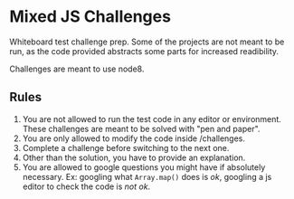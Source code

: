 # Mixed JS Challenges

Whiteboard test challenge prep.
Some of the projects are not meant to be run, as the code provided abstracts some parts for increased readibility.

Challenges are meant to use node8.

## Rules
1) You are not allowed to run the test code in any editor or environment. These challenges are meant to be solved with "pen and paper".
2) You are only allowed to modify the code inside /challenges.
3) Complete a challenge before switching to the next one.
4) Other than the solution, you have to provide an explanation.
5) You are allowed to google questions you might have if absolutely necessary. Ex: googling what `Array.map()` does is *ok*, googling a js editor to check the code is *not ok*.
